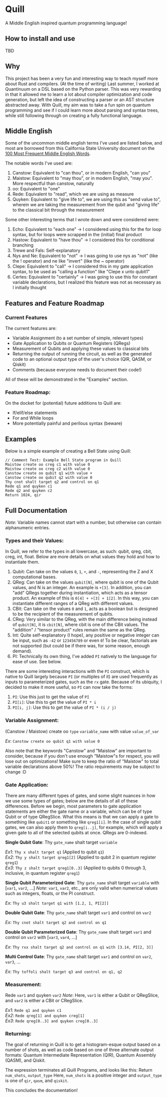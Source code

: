 # Quill
A Middle English inspired quantum programming language!

## How to install and use
TBD
## Why
This project has been a very fun and interesting way to teach myself more about Rust and compilers. (At the time of writing) Last summer, I worked at Quantinuum on a DSL based on the Python parser. This was very rewarding in that it allowed me to learn a lot about compiler optimization and code generation, but left the idea of constructing a parser or an AST structure abstracted away. With Quill, my aim was to take a fun spin on quantum programming and see if I could learn more about parsing and syntax trees, while still following through on creating a fully functional language. 

## Middle English
Some of the uncommon middle english terms I've used are listed below, and most are borrowed from this California State University document on the [100 Most Frequent Middle English Words](https://www.csustan.edu/sites/default/files/ENGLISH/Perrello/Chaucer_glossary4-30.pdf).

The notable words I've used are:
1. Canstow: Equivalent to "can thou", or in modern English, "can you"
2. Maistow: Equivalent to "may thou", or in modern English, "may you". More respectful than canstow, naturally
3. oo: Equivalent to "one"
4. Rede: Equivalent to "read", which we are using as measure
5. Quyken: Equivalent to "give life to", we are using this as "send value to", wherein we are taking the measurement from the qubit and "giving life" to the classical bit through the measurement

Some other interesting terms that I wrote down and were considered were:
1. Echo: Equivalent to "each one" -> I considered using this for the for loop syntax, but for loops were scrapped in the (initial) final product
2. Hastow: Equivalent to "have thou" -> I considered this for conditional branching
3. Trewe and Fals: Self-explanatory
4. Nys and Ne: Equivalent to "not" -> I was going to use nys as "not" (like the ! operator) and ne like "invert" (like the ~ operator)
5. Clepe: Equivalent to "call" -> I considered this in my gate application syntax, to be used as "calling a function" like "Clepe x unto qubit1"
6. Certes: Equivalent to "certainly" -> I was going to use this for constant variable declarations, but I realized this feature was not as necessary as I initially thought

## Features and Feature Roadmap
### Current Features
The current features are:
- Variable Assignment (to a set number of simple, relevant types)
- Gate Application to Qubits or Quantum Registers (QRegs)
- Measurement of Qubits and applying these values to classical bits
- Returning the output of running the circuit, as well as the generated code to an optional output type of the user's choice (QIR, QASM, or Qiskit)
- Comments (because everyone needs to document their code!)

All of these will be demonstrated in the "Examples" section.

### Feature Roadmap:
On the docket for (potential) future additions to Quill are:
- If/elif/else statements
- For and While loops
- More potentially painful and perilous syntax (beware)

## Examples
Below is a simple example of creating a Bell State using Quill:
```
// Comment Test: Example Bell State program in Quill
Maistow create oo creg c1 with value 0
Maistow create oo creg c2 with value 0
Canstow create oo qubit q1 with value +
Canstow create oo qubit q2 with value 0
Thy cnot shalt target q2 and control on q1
Rede q1 and quyken c1
Rede q2 and quyken c2
Return 1024, qir
```

## Full Documentation
_Note_: Variable names cannot start with a number, but otherwise can contain alphanumeric entries.

### Types and their Values:
In Quill, we refer to the types in all lowercase, as such: qubit, qreg, cbit, creg, int, float. Below are more details on what values they hold and how to instantiate them.

1. Qubit: Can take on the values `0`, `1`, `+`, and `-`, representing the Z and X computational bases.
2. QReg: Can take on the values `qubit[N]`, where qubit is one of the Qubit values, and N is an integer. An example is `+[3]`. In addition, you can "add" QRegs together during instantiation, which acts as a tensor product. An example of this is `0[4] + +[3] + 1[2]`. In this way, you can instantiate different ranges of a QReg with different values.
3. CBit: Can take on the values `0` and `1`, acts as a boolean but is designed to be the recipient of the measurement of qubits.
4. CReg: Very similar to the QReg, with the main difference being instead of `qubit[N]`, it is `cbit[N]`, where cbit is one of the CBit values. The "addition" / "tensor product" rules remain the same as the QReg.
5. Int: Quite self-explanatory (I hope), any positive or negative integer can be input, such as `-42` or `123456789` or even `0`! To be clear, factorials are not supported (but could be if there was, for some reason, enough demand).
6. PI: Technically its own thing, I've added `PI` natively to the language for ease of use. See below.

There are some interesting interactions with the `PI` construct, which is native to Quill largely because `PI` (or multiples of it) are used frequently as inputs to parameterized gates, such as the `rx` gate. Because of its ubiquity, I decided to make it more useful, so `PI` can now take the forms:
1. `PI`: Use this just to get the value of `PI`
2. `PI[i]`: Use this to get the value of `PI * i`
3. `PI[i, j]`: Use this to get the value of `PI * (i / j)` 

### Variable Assignment:
(Canstow / Maistow) create oo `type` `variable_name` with value `value_of_var`

_Ex_: `Canstow create oo qubit q1 with value 0`

Also note that the keywords "Canstow" and "Maistow" are important to consider, because if you don't use enough "Maistow"s for respect, you will lose out on optimizations! Make sure to keep the ratio of "Maistow" to total variable declarations above 50%! The ratio requirements may be subject to change :D

### Gate Application:
There are many different types of gates, and some slight nuances in how we use some types of gates; below are the details of all of these differences. Before we begin, most parameters to gate application statements are either the gate name or a variable, which can be of type Qubit or of type QRegSlice. What this means is that we can apply a gate to something like `qubit1` or something like `qreg1[i]`. In the case of single qubit gates, we can also apply them to `qreg[i..j]`, for example, which will apply a given gate to all of the selected qubits at once. QRegs are 0-indexed.

**Single Qubit Gate**: Thy `gate_name` shalt target `variable`

_Ex1_: `Thy x shalt target q1` (Applied to qubit `q1`)\
_Ex2_: `Thy y shalt target qreg1[2]` (Applied to qubit 2 in quantum register `qreg1`)\
_Ex3_: `Thy z shalt target qreg1[0..3]` (Applied to qubits 0 through 3, inclusive, in quantum register `qreg1`)

**Single Qubit Parameterized Gate**: Thy `gate_name` shalt target `variable` with [`var1`, `var2`, ...]
_Note_: `var1`, `var2`, etc., are only valid when numerical values such as integers, floats, or the PI construct.

_Ex_: `Thy u3 shalt target q1 with [1.2, 1, PI[2]]`

**Double Qubit Gate**: Thy `gate_name` shalt target `var1` and control on `var2`

_Ex_: `Thy cnot shalt target q2 and control on q1`

**Double Qubit Parameterized Gate**: Thy `gate_name` shalt target `var1` and control on `var2` with [`var3`, `var4`, ...]

_Ex_: `Thy rxx shalt target q2 and control on q1 with [3.14, PI[2, 3]]`

**Multi Control Gate**: Thy `gate_name` shalt target `var1` and control on `var2`, `var3`, ...

_Ex_: `Thy toffoli shalt target q3 and control on q1, q2`

### Measurement:
Rede `var1` and quyken `var2`
_Note_: Here, `var1` is either a Qubit or QRegSlice, and `var2` is either a CBit or CRegSlice.

_Ex1_: `Rede q1 and quyken c1`\
_Ex2_: `Rede qreg[1] and quyken creg[1]`\
_Ex3_: `Rede qreg[0..3] and quyken creg[0..3]`

### Returning:
The goal of returning in Quill is to get a histogram-esque output based on a number of shots, as well as code based on one of three alternate output formats: Quantum Intermediate Representation (QIR), Quantum Assembly (QASM), and Qiskit.

The expression terminates all Quill Programs, and looks like this: Return `num_shots`, `output_type`
Here, `num_shots` is a positive integer and `output_type` is one of `qir`, `qasm`, and `qiskit`.

This concludes the documentation!
